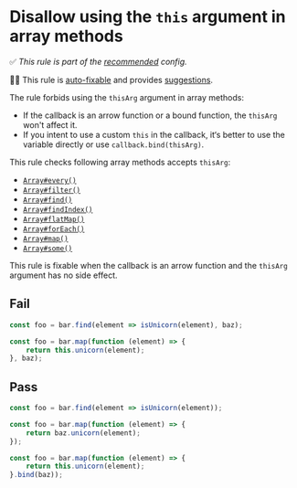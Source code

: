 # Disallow using the `this` argument in array methods

✅ *This rule is part of the [recommended](https://github.com/sindresorhus/eslint-plugin-unicorn#recommended-config) config.*

🔧💡 This rule is [auto-fixable](https://eslint.org/docs/user-guide/command-line-interface#fixing-problems) and provides [suggestions](https://eslint.org/docs/developer-guide/working-with-rules#providing-suggestions).

The rule forbids using the `thisArg` argument in array methods:

- If the callback is an arrow function or a bound function, the `thisArg` won't affect it.
- If you intent to use a custom `this` in the callback, it‘s better to use the variable directly or use `callback.bind(thisArg)`.

This rule checks following array methods accepts `thisArg`:

- [`Array#every()`](https://developer.mozilla.org/en-US/docs/Web/JavaScript/Reference/Global_objects/Array/every)
- [`Array#filter()`](https://developer.mozilla.org/en-US/docs/Web/JavaScript/Reference/Global_objects/Array/filter)
- [`Array#find()`](https://developer.mozilla.org/en-US/docs/Web/JavaScript/Reference/Global_objects/Array/find)
- [`Array#findIndex()`](https://developer.mozilla.org/en-US/docs/Web/JavaScript/Reference/Global_objects/Array/findIndex)
- [`Array#flatMap()`](https://developer.mozilla.org/en-US/docs/Web/JavaScript/Reference/Global_objects/Array/flatMap)
- [`Array#forEach()`](https://developer.mozilla.org/en-US/docs/Web/JavaScript/Reference/Global_objects/Array/forEach)
- [`Array#map()`](https://developer.mozilla.org/en-US/docs/Web/JavaScript/Reference/Global_objects/Array/map)
- [`Array#some()`](https://developer.mozilla.org/en-US/docs/Web/JavaScript/Reference/Global_objects/Array/some)

This rule is fixable when the callback is an arrow function and the `thisArg` argument has no side effect.

## Fail

```js
const foo = bar.find(element => isUnicorn(element), baz);
```

```js
const foo = bar.map(function (element) => {
	return this.unicorn(element);
}, baz);
```

## Pass

```js
const foo = bar.find(element => isUnicorn(element));
```

```js
const foo = bar.map(function (element) => {
	return baz.unicorn(element);
});
```

```js
const foo = bar.map(function (element) => {
	return this.unicorn(element);
}.bind(baz));
```
